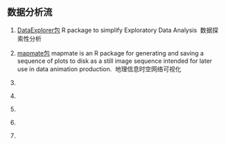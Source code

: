 ## 数据分析流

1. [DataExplorer包](https://github.com/boxuancui/DataExplorer)  R package to simplify Exploratory Data Analysis  数据探索性分析

2. [mapmate包](https://github.com/leonawicz/mapmate) mapmate is an R package for generating and saving a sequence of plots to disk as a still image sequence intended for later use in data animation production.  地理信息时空网络可视化

3. []()

4. []()

5. []()

6. []()

7. []()



